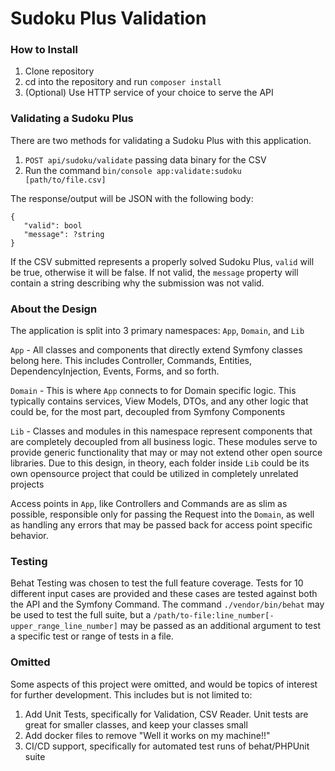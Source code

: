 # Sudoku Plus Validation

### How to Install
1) Clone repository
2) cd into the repository and run `composer install`
3) (Optional) Use HTTP service of your choice to serve the API

### Validating a Sudoku Plus
There are two methods for validating a Sudoku Plus with this application.
1) `POST api/sudoku/validate` passing data binary for the CSV
2) Run the command `bin/console app:validate:sudoku [path/to/file.csv]`

The response/output will be JSON with the following body:
```
{
   "valid": bool
   "message": ?string
}
```

If the CSV submitted represents a properly solved Sudoku Plus, `valid` will be true, otherwise it will be false.
If not valid, the `message` property will contain a string describing why the submission was not valid.

### About the Design
The application is split into 3 primary namespaces: `App`, `Domain`, and `Lib`

`App` - All classes and components that directly extend Symfony classes belong here. This includes Controller, Commands,
Entities, DependencyInjection, Events, Forms, and so forth.

`Domain` - This is where `App` connects to for Domain specific logic. This typically contains services, View Models, 
DTOs, and any other logic that could be, for the most part, decoupled from Symfony Components

`Lib` - Classes and modules in this namespace represent components that are completely decoupled from all business 
logic. These modules serve to provide generic functionality that may or may not extend other open source libraries.
Due to this design, in theory, each folder inside `Lib` could be its own opensource project that could be utilized 
in completely unrelated projects

Access points in `App`, like Controllers and Commands are as slim as possible, responsible only for passing the Request 
into the `Domain`, as well as handling any errors that may be passed back for access point specific behavior.

### Testing
Behat Testing was chosen to test the full feature coverage. Tests for 10 different input cases are provided and these 
cases are tested against both the API and the Symfony Command. The command `./vendor/bin/behat` may be used to test the
full suite, but a `/path/to-file:line_number[-upper_range_line_number]` may be passed as an additional argument to test 
a specific test or range of tests in a file.

### Omitted
Some aspects of this project were omitted, and would be topics of interest for further development. This includes 
but is not limited to:
1) Add Unit Tests, specifically for Validation, CSV Reader. Unit tests are great for smaller classes, and keep your classes small
2) Add docker files to remove "Well it works on my machine!!"
3) CI/CD support, specifically for automated test runs of behat/PHPUnit suite